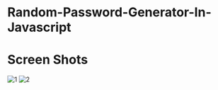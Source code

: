 # Random-Password-Generator-In-Javascript

# Screen Shots
![1](https://user-images.githubusercontent.com/93428433/157855978-d36b273f-cd6b-4ff7-ab06-85f5a26317f9.jpg)
![2](https://user-images.githubusercontent.com/93428433/157855984-910a5892-9203-4549-9b30-9c9097530c1e.jpg)
